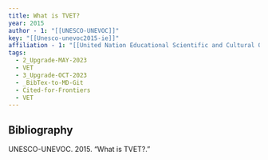 ```yaml
---
title: What is TVET?
year: 2015
author - 1: "[[UNESCO-UNEVOC]]"
key: "[[Unesco-unevoc2015-ie]]"
affiliation - 1: "[[United Nation Educational Scientific and Cultural Organisation]]"
tags:
  - 2_Upgrade-MAY-2023
  - VET
  - 3_Upgrade-OCT-2023
  - _BibTex-to-MD-Git
  - Cited-for-Frontiers
  - VET
---
```


## Bibliography
UNESCO-UNEVOC. 2015. “What is TVET?.”